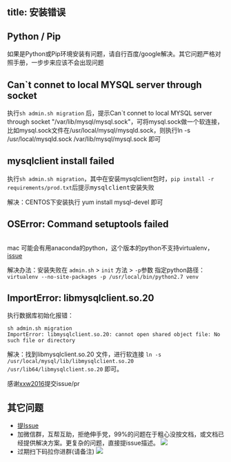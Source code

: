 title: 安装错误
---

## Python / Pip
如果是Python或Pip环境安装有问题，请自行百度/google解决。其它问题严格对照手册，一步步来应该不会出现问题


## Can`t connet to local MYSQL server through socket
执行`sh admin.sh migration` 后，提示Can`t connet to local MYSQL server through socket "/var/lib/mysql/mysql.sock"，可将mysql.sock做一个软连接，比如mysql.sock文件在/usr/local/mysql/mysqld.sock，则执行ln -s /usr/local/mysqld.sock /var/lib/mysql/mysql.sock 即可

## mysqlclient install failed
执行`sh admin.sh migration`，其中在安装mysqlclient包时，`pip install -r requirements/prod.txt`<kbd>后提示mysqlclient安装失败</kbd>

解决：CENTOS下安装执行 yum install mysql-devel 即可

## OSError: Command  setuptools failed
```OSError: Command venv/bin/python - setuptools pip wheel failed with error code 1
```
mac 可能会有用anaconda的python，这个版本的python不支持virtualenv，[issue](https://github.com/pypa/virtualenv/issues/788)

解决办法：安装失败在 `admin.sh` > `init` 方法 > `-p`参数 指定python路径：
`virtualenv --no-site-packages -p /usr/local/bin/python2.7 venv`

## ImportError: libmysqlclient.so.20
执行数据库初始化报错：
```
sh admin.sh migration
ImportError: libmysqlclient.so.20: cannot open shared object file: No such file or directory
```
解决：找到libmysqlclient.so.20 文件，进行软连接 `ln -s /usr/local/mysql/lib/libmysqlclient.so.20 /usr/lib64/libmysqlclient.so.20` 即可。

感谢[xxw2016](https://github.com/xxw2016)提交issue/pr

## 其它问题
- [提Issue](https://github.com/meolu/walle-web/issues/new/choose)
- 加微信群，互帮互助，拒绝伸手党，99%的问题在于粗心没按文档，或文档已经提供解决方案。更复杂的问题，直接提issue描述。
![](/docs/2/zh-cn/static/group-wechat.png)
- 过期扫下码拉你进群(请备注)
![](/docs/2/zh-cn/static/zouhongxue.png)